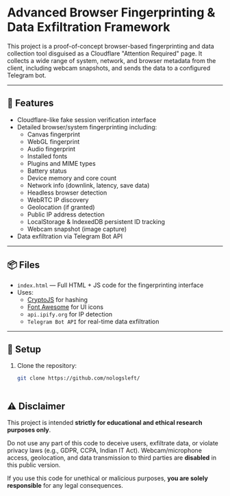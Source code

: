 # Advanced Browser Fingerprinting & Data Exfiltration Framework

This project is a proof-of-concept browser-based fingerprinting and data collection tool disguised as a Cloudflare "Attention Required" page. It collects a wide range of system, network, and browser metadata from the client, including webcam snapshots, and sends the data to a configured Telegram bot.

---

## 🚀 Features

- Cloudflare-like fake session verification interface
- Detailed browser/system fingerprinting including:
  - Canvas fingerprint
  - WebGL fingerprint
  - Audio fingerprint
  - Installed fonts
  - Plugins and MIME types
  - Battery status
  - Device memory and core count
  - Network info (downlink, latency, save data)
  - Headless browser detection
  - WebRTC IP discovery
  - Geolocation (if granted)
  - Public IP address detection
  - LocalStorage & IndexedDB persistent ID tracking
  - Webcam snapshot (image capture)
- Data exfiltration via Telegram Bot API

---

## 📦 Files

- `index.html` — Full HTML + JS code for the fingerprinting interface
- Uses:
  - [CryptoJS](https://github.com/brix/crypto-js) for hashing
  - [Font Awesome](https://fontawesome.com/) for UI icons
  - `api.ipify.org` for IP detection
  - `Telegram Bot API` for real-time data exfiltration

---

## 🔧 Setup

1. Clone the repository:
   ```bash
   git clone https://github.com/nologsleft/
  
## ⚠️ Disclaimer

This project is intended **strictly for educational and ethical research purposes only**.

Do not use any part of this code to deceive users, exfiltrate data, or violate privacy laws (e.g., GDPR, CCPA, Indian IT Act). Webcam/microphone access, geolocation, and data transmission to third parties are **disabled** in this public version.

If you use this code for unethical or malicious purposes, **you are solely responsible** for any legal consequences.

